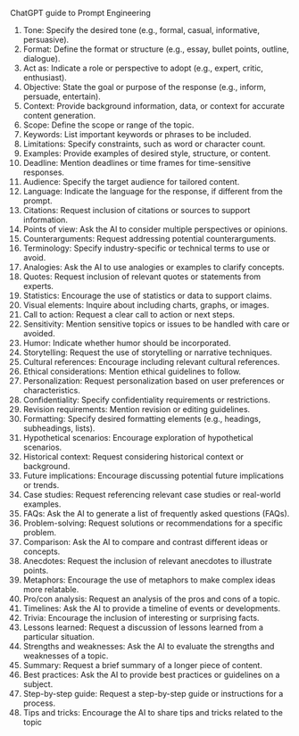 ChatGPT guide to Prompt Engineering
 
1.	Tone: Specify the desired tone (e.g., formal, casual, informative, persuasive).
2.	Format: Define the format or structure (e.g., essay, bullet points, outline, dialogue).
3.	Act as: Indicate a role or perspective to adopt (e.g., expert, critic, enthusiast).
4.	Objective: State the goal or purpose of the response (e.g., inform, persuade, entertain).
5.	Context: Provide background information, data, or context for accurate content generation.
6.	Scope: Define the scope or range of the topic.
7.	Keywords: List important keywords or phrases to be included.
8.	Limitations: Specify constraints, such as word or character count.
9.	Examples: Provide examples of desired style, structure, or content.
10.	Deadline: Mention deadlines or time frames for time-sensitive responses.
11.	Audience: Specify the target audience for tailored content.
12.	Language: Indicate the language for the response, if different from the prompt.
13.	Citations: Request inclusion of citations or sources to support information.
14.	Points of view: Ask the AI to consider multiple perspectives or opinions.
15.	Counterarguments: Request addressing potential counterarguments.
16.	Terminology: Specify industry-specific or technical terms to use or avoid.
17.	Analogies: Ask the AI to use analogies or examples to clarify concepts.
18.	Quotes: Request inclusion of relevant quotes or statements from experts.
19.	Statistics: Encourage the use of statistics or data to support claims.
20.	Visual elements: Inquire about including charts, graphs, or images.
21.	Call to action: Request a clear call to action or next steps.
22.	Sensitivity: Mention sensitive topics or issues to be handled with care or avoided.
23.	Humor: Indicate whether humor should be incorporated.
24.	Storytelling: Request the use of storytelling or narrative techniques.
25.	Cultural references: Encourage including relevant cultural references.
26.	Ethical considerations: Mention ethical guidelines to follow.
27.	Personalization: Request personalization based on user preferences or characteristics.
28.	Confidentiality: Specify confidentiality requirements or restrictions.
29.	Revision requirements: Mention revision or editing guidelines.
30.	Formatting: Specify desired formatting elements (e.g., headings, subheadings, lists).
31.	Hypothetical scenarios: Encourage exploration of hypothetical scenarios.
32.	Historical context: Request considering historical context or background.
33.	Future implications: Encourage discussing potential future implications or trends.
34.	Case studies: Request referencing relevant case studies or real-world examples.
35.	FAQs: Ask the AI to generate a list of frequently asked questions (FAQs).
36.	Problem-solving: Request solutions or recommendations for a specific problem.
37.	Comparison: Ask the AI to compare and contrast different ideas or concepts.
38.	Anecdotes: Request the inclusion of relevant anecdotes to illustrate points.
39.	Metaphors: Encourage the use of metaphors to make complex ideas more relatable.
40.	Pro/con analysis: Request an analysis of the pros and cons of a topic.
41.	Timelines: Ask the AI to provide a timeline of events or developments.
42.	Trivia: Encourage the inclusion of interesting or surprising facts.
43.	Lessons learned: Request a discussion of lessons learned from a particular situation.
44.	Strengths and weaknesses: Ask the AI to evaluate the strengths and weaknesses of a topic.
45.	Summary: Request a brief summary of a longer piece of content.
46.	Best practices: Ask the AI to provide best practices or guidelines on a subject.
47.	Step-by-step guide: Request a step-by-step guide or instructions for a process.
48.	Tips and tricks: Encourage the AI to share tips and tricks related to the topic


